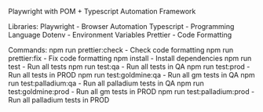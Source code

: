 Playwright with POM + Typescript Automation Framework

Libraries:
Playwright - Browser Automation
Typescript - Programming Language
Dotenv - Environment Variables
Prettier - Code Formatting

Commands:
npm run prettier:check - Check code formatting
npm run prettier:fix - Fix code formatting
npm install - Install dependencies
npm run test - Run all tests
npm run test:qa - Run all tests in QA
npm run test:prod - Run all tests in PROD
npm run test:goldmine:qa - Run all gm tests in QA
npm run test:palladium:qa - Run all palladium tests in QA
npm run test:goldmine:prod - Run all gm tests in PROD
npm run test:palladium:prod - Run all palladium tests in PROD
